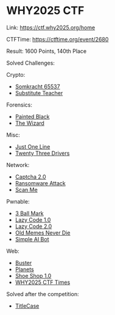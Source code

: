 # WHY2025 CTF

Link: <https://ctf.why2025.org/home>

CTFTime: <https://ctftime.org/event/2680>

Result: 1600 Points, 140th Place

Solved Challenges:

Crypto:

- [Somkracht 65537](./crypto/somkracht-65537.md)
- [Substitute Teacher](./crypto/substitute-teacher.md)

Forensics:

- [Painted Black](./forensics/painted-black.md)
- [The Wizard](./forensics/the-wizard.md)

Misc:

- [Just One Line](./misc/just-one-line.md)
- [Twenty Three Drivers](./misc/twenty-three-drivers.md)

Network:

- [Captcha 2.0](./network/captcha-2.0.md)
- [Ransomware Attack](./network/ransomware-attack.md)
- [Scan Me](./network/scan-me.md)

Pwnable:

- [3 Ball Mark](./pwnable/3-ball-mark.md)
- [Lazy Code 1.0](./pwnable/lazy-code-1.0.md)
- [Lazy Code 2.0](./pwnable/lazy-code-2.0.md)
- [Old Memes Never Die](./pwnable/old-memes-never-die.md)
- [Simple AI Bot](./pwnable/simple-ai-bot.md)

Web:

- [Buster](./web/buster.md)
- [Planets](./web/planets.md)
- [Shoe Shop 1.0](./web/shoe-shop-1.0.md)
- [WHY2025 CTF Times](./web/why2025-ctf-times.md)

Solved after the competition:

- [TitleCase](./misc/title-case.md)
